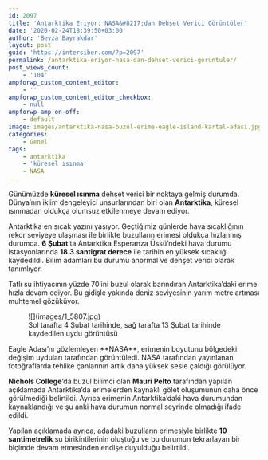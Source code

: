 ```yaml
---
id: 2097
title: 'Antarktika Eriyor: NASA&#8217;dan Dehşet Verici Görüntüler'
date: '2020-02-24T18:39:50+03:00'
author: 'Beyza Bayrakdar'
layout: post
guid: 'https://intersiber.com/?p=2097'
permalink: /antarktika-eriyor-nasa-dan-dehset-verici-goruntuler/
post_views_count:
    - '104'
ampforwp_custom_content_editor:
    - ''
ampforwp_custom_content_editor_checkbox:
    - null
ampforwp-amp-on-off:
    - default
image: images/antarktika-nasa-buzul-erime-eagle-island-kartal-adasi.jpg
categories:
    - Genel
tags:
    - antarktika
    - 'küresel ısınma'
    - NASA
---
```


Günümüzde **küresel ısınma** dehşet verici bir noktaya gelmiş durumda. Dünya’nın iklim dengeleyici unsurlarından biri olan **Antarktika**, küresel ısınmadan oldukça olumsuz etkilenmeye devam ediyor.

Antarktika en sıcak yazını yaşıyor. Geçtiğimiz günlerde hava sıcaklığının rekor seviyeye ulaşması ile birlikte buzulların erimesi oldukça hızlanmış durumda. **6 Şubat**‘ta Antarktika Esperanza Üssü’ndeki hava durumu istasyonlarında **18.3 santigrat derece** ile tarihin en yüksek sıcaklığı kaydedildi. Bilim adamları bu durumu anormal ve dehşet verici olarak tanımlıyor.

Tatlı su ihtiyacının yüzde 70’ini buzul olarak barındıran Antarktika’daki erime hızla devam ediyor. Bu gidişle yakında deniz seviyesinin yarım metre artması muhtemel gözüküyor.

<figure class="wp-block-image size-large">![](images/1_5807.jpg)<figcaption>Sol tarafta 4 Şubat tarihinde, sağ tarafta 13 Şubat tarihinde kaydedilen uydu görüntüsü</figcaption></figure>Eagle Adası’nı gözlemleyen **NASA**, erimenin boyutunu bölgedeki değişim uyduları tarafından görüntüledi. NASA tarafından yayınlanan fotoğraflarda tehlike çanlarının artık daha yüksek sesle çaldığı görülüyor.

**Nichols College**‘da buzul bilimci olan **Mauri Pelto** tarafından yapılan açıklamada Antarktika’da erimelerden kaynaklı gölet oluşumunun daha önce görülmediği belirtildi. Ayrıca erimenin Antarktika’daki hava durumundan kaynaklandığı ve şu anki hava durumun normal seyrinde olmadığı ifade edildi.

Yapılan açıklamada ayrıca, adadaki buzulların erimesiyle birlikte **10 santimetrelik** su birikintilerinin oluştuğu ve bu durumun tekrarlayan bir biçimde devam etmesinden endişe duyulduğu belirtildi.